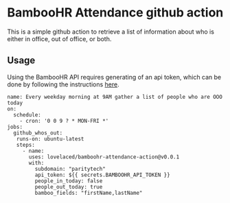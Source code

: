 # BambooHR Attendance github action

This is a simple github action to retrieve a list of information about who is either in office, out of office, or both.

## Usage

Using the BambooHR API requires generating of an api token, which can be done by following the instructions [here](https://documentation.bamboohr.com/docs/getting-started).

```workflow
name: Every weekday morning at 9AM gather a list of people who are OOO today
on:
  schedule:
    - cron: '0 0 9 ? * MON-FRI *'
jobs:
  github_whos_out:
   runs-on: ubuntu-latest
   steps:
     - name: 
       uses: lovelaced/bamboohr-attendance-action@v0.0.1
       with:
         subdomain: "paritytech"
         api_token: ${{ secrets.BAMBOOHR_API_TOKEN }}
         people_in_today: false
         people_out_today: true
         bamboo_fields: "firstName,lastName"
```
